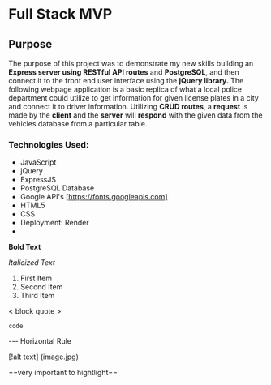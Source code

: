 # Full Stack MVP

## Purpose
The purpose of this project was to demonstrate my new skills building an **Express server using RESTful API routes** and **PostgreSQL**, and then connect it to the front end user interface using the **jQuery library.** The following webpage application is a basic replica of what a local police department could utilize to get information for given license plates in a city and connect it to driver information. Utilizing **CRUD routes**, a **request** is made by the **client** and the **server** will **respond** with the given data from the vehicles database from a particular table.

### Technologies Used:
- JavaScript
- jQuery
- ExpressJS
- PostgreSQL Database
- Google API's [https://fonts.googleapis.com]
- HTML5
- CSS
- Deployment: Render
- 

**Bold Text**

*Italicized Text*

1. First Item
2. Second Item
3. Third Item



< block quote >

`code`

--- Horizontal Rule



[!alt text] (image.jpg)

==very important to hightlight==

